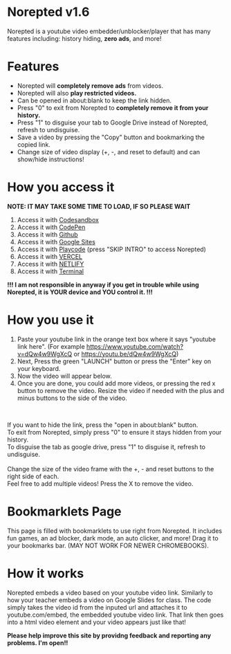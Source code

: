 # Norepted v1.6
Norepted is a youtube video embedder/unblocker/player that has many features including: history hiding, **zero ads**, and more! 
# Features
- Norepted will **completely remove ads** from videos.
- Norepted will also **play restricted videos.**
- Can be opened in about:blank to keep the link hidden.
- Press "0" to exit from Norepted to **completely remove it from your history.**
- Press "1" to disguise your tab to Google Drive instead of Norepted, refresh to undisguise.
- Save a video by pressing the "Copy" button and bookmarking the copied link.
- Change size of video display (+, -, and reset to default) and can show/hide instructions!
# How you access it
**NOTE: IT MAY TAKE SOME TIME TO LOAD, IF SO PLEASE WAIT**
1. Access it with [Codesandbox](https://gzhhqm.csb.app)
2. Access it with [CodePen](https://codepen.io/weaF_z/full/RwJVywE)
3. Access it with [Github](http://wea-f.github.io/Norepted)
4. Access it with [Google Sites](https://sites.google.com/view/n0repted/home)
5. Access it with [Playcode](https://norepted.playcode.io) (press "SKIP INTRO" to access Norepted)
6. Access it with [VERCEL](https://norepted-delta.vercel.app/)
7. Access it with [NETLIFY](norepted.netlify.app)
8. Access it with [Terminal](https://github.com/wea-f/Norepted/wiki/Run-Norepted-Locally-with-Terminal) <br>

**!!! I am not responsible in anyway if you get in trouble while using Norepted, it is YOUR device and YOU control it. !!!**
# How you use it 
1. Paste your youtube link in the orange text box where it says "youtube link here". (For example https://www.youtube.com/watch?v=dQw4w9WgXcQ or https://youtu.be/dQw4w9WgXcQ)<br>
2. Next, Press the green "LAUNCH" button or press the "Enter" key on your keyboard. <br>
3. Now the video will appear below. <br>
4. Once you are done, you could add more videos, or pressing the red x button to remove the video. Resize the video if needed with the plus and minus buttons to the side of the video. <br>
<br>

If you want to hide the link, press the "open in about:blank" button. <br>
To exit from Norepted, simply press "0" to ensure it stays hidden from your history. <br>
To disguise the tab as google drive, press "1" to disguise it, refresh to undisguise. <br> <br>
Change the size of the video frame with the +, - and reset buttons to the right side of each. <br>
Feel free to add multiple videos! Press the X to remove the video.<br>
# Bookmarklets Page
This page is filled with bookmarklets to use right from Norepted. It includes fun games, an ad blocker, dark mode, an auto clicker, and more! Drag it to your bookmarks bar. (MAY NOT WORK FOR NEWER CHROMEBOOKS).
# How it works
  Norepted embeds a video based on your youtube video link. Similarly to how your teacher embeds a video on Google Slides for class.
The code simply takes the video id from the inputed url and attaches it to youtube.com/embed, the embedded youtube video link. That link then goes into a html video element and your video appears just like that! <br>
<!--# Guidelines (you don't have to read this its old)
Here are some tips to follow: <br>
1	If you somehow know the creator in real life, please do not snitch on the creator. <br>

2	Please do not report this website to a teacher or principal [You can still do it, of course, but why?]. You can share it with your friends, but please make it limited. If you didn’t figure it out already, Norepted stands for “not reported.” The whole reason why this website was made was so it would not be restricted.<br>

3	Don’t use it too much, especially during school [if you are]. I recommend only using it in school for educational purposes. I repeat, educational purposes. And after school, you can do whatever you want, but please note to frequently touch grass and take a break.<br>

4	Enjoy the website while it lasts. I know probably one day Norepted would be reported and restricted [how ironic], but please be thankful for this convenience and don’t get too attached.<br><br>
 --- the creator of Norepted<br> -->
**Please help improve this site by providng feedback and reporting any problems. I'm open!!** <br>
  
